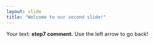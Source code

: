 ```yaml
---
layout: slide
title: "Welcome to our second slide!"
---
```

Your text: **step7 comment.**
Use the left arrow to go back!

